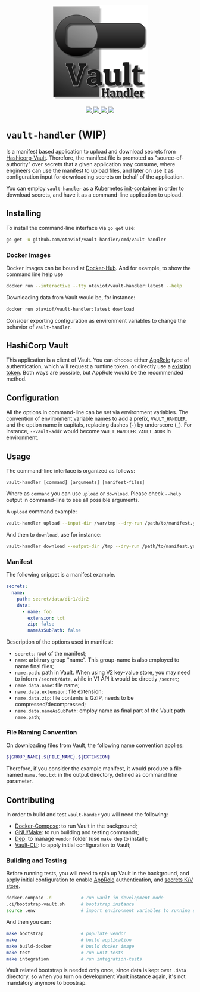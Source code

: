 <p align="center">
    <img src ="https://raw.githubusercontent.com/otaviof/vault-handler/master/assets/logo/vault-handler.png"/>
</p>
<p align="center">
    <a alt="GoReport" href="https://goreportcard.com/report/github.com/otaviof/vault-handler">
        <img src="https://goreportcard.com/badge/github.com/otaviof/vault-handler">
    </a>
    <a alt="Code Coverage" href="https://codecov.io/gh/otaviof/vault-handler">
        <img src="https://codecov.io/gh/otaviof/vault-handler/branch/master/graph/badge.svg">
    </a>
    <a alt="CI Status" href="https://travis-ci.com/otaviof/vault-handler">
        <img src="https://travis-ci.com/otaviof/vault-handler.svg?branch=master">
    </a>
    <a alt="Docker-Cloud Build Status" href="https://hub.docker.com/r/otaviof/vault-handler">
        <img src="https://img.shields.io/docker/cloud/build/otaviof/vault-handler.svg">
    </a>
</p>

# `vault-handler` (WIP)

Is a manifest based application to upload and download secrets from
[Hashicorp-Vault](https://www.vaultproject.io/). Therefore, the manifest file is promoted as
"source-of-authority" over secrets that a given application may consume, where engineers can use
the manifest to upload files, and later on use it as configuration input for downloading secrets
on behalf of the application.

You can employ `vault-handler` as a Kubernetes
[init-container](https://kubernetes.io/docs/concepts/workloads/pods/init-containers) in order to
download secrets, and have it as a command-line application to upload.

## Installing

To install the command-line interface via `go get` use:

``` bash
go get -u github.com/otaviof/vault-handler/cmd/vault-handler
```

### Docker Images

Docker images can be bound at [Docker-Hub](https://hub.docker.com/r/otaviof/vault-handler). And for
example, to show the command line help use

``` bash
docker run --interactive --tty otaviof/vault-handler:latest --help
```

Downloading data from Vault would be, for instance:

``` bash
docker run otaviof/vault-handler:latest download
```

Consider exporting configuration as environment variables to change the behavior of `vault-handler`.

## HashiCorp Vault

This application is a client of Vault. You can choose either
[AppRole](https://www.vaultproject.io/docs/auth/approle.html) type of authentication, which will
request a runtime token, or directly use a
[existing token](https://www.vaultproject.io/docs/auth/token.html). Both ways are possible, but
AppRole would be the recommended method.

## Configuration

All the options in command-line can be set via environment variables. The convention of environment
variable names to add a prefix, `VAULT_HANDLER`, and the option name in capitals, replacing dashes
(`-`) by underscore (`_`). For instance, `--vault-addr` would become `VAULT_HANDLER_VAULT_ADDR`
in environment.

## Usage

The command-line interface is organized as follows:

```
vault-handler [command] [arguments] [manifest-files]
```

Where as `command` you can use `upload` or `download`. Please check `--help` output in command-line
to see all possible arguments.

A `upload` command example:

``` bash
vault-handler upload --input-dir /var/tmp --dry-run /path/to/manifest.yaml
```

And then to `download`, use for instance:

``` bash
vault-handler download --output-dir /tmp --dry-run /path/to/manifest.yaml
```

### Manifest

The following snippet is a manifest example.

``` yaml
secrets:
  name:
    path: secret/data/dir1/dir2
    data:
      - name: foo
        extension: txt
        zip: false
        nameAsSubPath: false
```

Description of the options used in manifest:

- `secrets`: root of the manifest;
- `name`: arbitrary group "name". This group-name is also employed to name final files;
- `name.path`: path in Vault. When using V2 key-value store, you may need to inform
  `/secret/data`, while in V1 API it would be directly `/secret`;
- `name.data.name`: file name;
- `name.data.extension`: file extension;
- `name.data.zip`: file contents is GZIP, needs to be compressed/decompressed;
- `name.data.nameAsSubPath`: employ name as final part of the Vault path `name.path`;

### File Naming Convention

On downloading files from Vault, the following name convention applies:

``` bash
${GROUP_NAME}.${FILE_NAME}.${EXTENSION}
```

Therefore, if you consider the example manifest, it would produce a file named `name.foo.txt` in
the output directory, defined as command line parameter.

## Contributing

In order to build and test `vault-hander` you will need the following:

- [Docker-Compose](https://docs.docker.com/compose/): to run Vault in the background;
- [GNU/Make](https://www.gnu.org/software/make/): to run building and testing commands;
- [Dep](https://github.com/golang/dep): to manage `vendor` folder (use `make dep` to install);
- [Vault-CLI](https://www.vaultproject.io/docs/commands/): to apply initial configuration to Vault;

### Building and Testing

Before running tests, you will need to spin up Vault in the background, and apply initial
configuration to enable [AppRole](https://www.vaultproject.io/docs/auth/approle.html) authentication,
and [secrets K/V store](https://www.vaultproject.io/docs/secrets/kv/index.html).

``` bash
docker-compose -d           # run vault in development mode
.ci/bootstrap-vault.sh      # bootstrap instance
source .env                 # import environment variables to running shell
```

And then you can:

``` bash
make bootstrap              # populate vendor
make                        # build application
make build-docker           # build docker image
make test                   # run unit-tests
make integration            # run integration-tests
```

Vault related bootstrap is needed only once, since data is kept over `.data` directory, so when you
turn on development Vault instance again, it's not mandatory anymore to boostrap.






